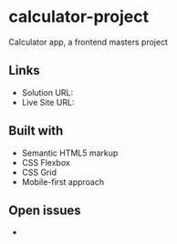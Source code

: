 # calculator-project

Calculator app, a frontend masters project

## Links

- Solution URL:
- Live Site URL:

## Built with

- Semantic HTML5 markup
- CSS Flexbox
- CSS Grid
- Mobile-first approach

## Open issues

-
